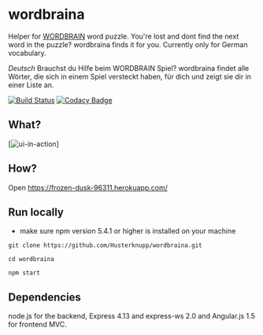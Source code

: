 # wordbraina
Helper for [WORDBRAIN](https://itunes.apple.com/de/app/wordbrain/id708600202?mt=8) word puzzle. You're lost and dont find the next word in the puzzle? wordbraina finds it for you. Currently only for German vocabulary.

_Deutsch_ Brauchst du Hilfe beim WORDBRAIN Spiel? wordbraina findet alle Wörter, die sich in einem Spiel versteckt haben, für dich und zeigt sie dir in einer Liste an.

[![Build Status](https://travis-ci.org/Husterknupp/wordbraina.svg)](https://travis-ci.org/Husterknupp/wordbraina)
[![Codacy Badge](https://api.codacy.com/project/badge/grade/be69f532f91f44c1aaa935a20eb92061)](https://www.codacy.com/app/4-23/wordbraina)

## What?
[![ui-in-action](https://cloud.githubusercontent.com/assets/1265382/17881498/4fce754c-6906-11e6-8357-646cfb4fdee9.PNG)]

## How?
 Open https://frozen-dusk-96311.herokuapp.com/

## Run locally
- make sure npm version 5.4.1 or higher is installed on your machine
 
 ```git clone https://github.com/Husterknupp/wordbraina.git```

 ```cd wordbraina```
 
 ```npm start```
 
 ## Dependencies
  node.js for the backend, Express 4.13 and express-ws 2.0 and Angular.js 1.5 for frontend MVC.

